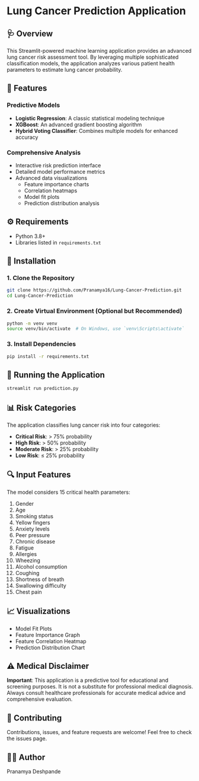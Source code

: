 # Lung Cancer Prediction Application

## 🩺 Overview
This Streamlit-powered machine learning application provides an advanced lung cancer risk assessment tool. By leveraging multiple sophisticated classification models, the application analyzes various patient health parameters to estimate lung cancer probability.

## 🚀 Features

### Predictive Models
- **Logistic Regression**: A classic statistical modeling technique
- **XGBoost**: An advanced gradient boosting algorithm
- **Hybrid Voting Classifier**: Combines multiple models for enhanced accuracy

### Comprehensive Analysis
- Interactive risk prediction interface
- Detailed model performance metrics
- Advanced data visualizations
  - Feature importance charts
  - Correlation heatmaps
  - Model fit plots
  - Prediction distribution analysis

## ⚙️ Requirements
- Python 3.8+
- Libraries listed in `requirements.txt`

## 🔧 Installation

### 1. Clone the Repository
```bash
git clone https://github.com/Pranamya16/Lung-Cancer-Prediction.git
cd Lung-Cancer-Prediction
```

### 2. Create Virtual Environment (Optional but Recommended)
```bash
python -m venv venv
source venv/bin/activate  # On Windows, use `venv\Scripts\activate`
```

### 3. Install Dependencies
```bash
pip install -r requirements.txt
```

## 🏃 Running the Application
```bash
streamlit run prediction.py
```

## 📊 Risk Categories
The application classifies lung cancer risk into four categories:
- **Critical Risk**: > 75% probability
- **High Risk**: > 50% probability
- **Moderate Risk**: > 25% probability
- **Low Risk**: ≤ 25% probability

## 🔍 Input Features
The model considers 15 critical health parameters:
1. Gender
2. Age
3. Smoking status
4. Yellow fingers
5. Anxiety levels
6. Peer pressure
7. Chronic disease
8. Fatigue
9. Allergies
10. Wheezing
11. Alcohol consumption
12. Coughing
13. Shortness of breath
14. Swallowing difficulty
15. Chest pain

## 📈 Visualizations
- Model Fit Plots
- Feature Importance Graph
- Feature Correlation Heatmap
- Prediction Distribution Chart

## ⚠️ Medical Disclaimer
**Important**: This application is a predictive tool for educational and screening purposes. It is not a substitute for professional medical diagnosis. Always consult healthcare professionals for accurate medical advice and comprehensive evaluation.

## 👥 Contributing
Contributions, issues, and feature requests are welcome! Feel free to check the issues page.



## 👨‍💻 Author
Pranamya Deshpande
